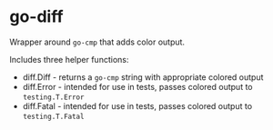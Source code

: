# go-diff

Wrapper around `go-cmp` that adds color output.

Includes three helper functions:
- diff.Diff - returns a `go-cmp` string with appropriate colored output
- diff.Error - intended for use in tests, passes colored output to `testing.T.Error`
- diff.Fatal - intended for use in tests, passes colored output to `testing.T.Fatal`
